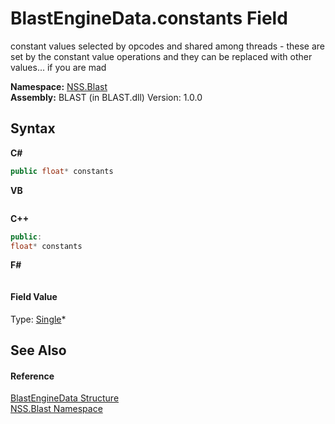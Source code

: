 # BlastEngineData.constants Field
 

constant values selected by opcodes and shared among threads - these are set by the constant value operations and they can be replaced with other values... if you are mad

**Namespace:**&nbsp;<a href="88b55311-4a89-0894-e27a-e157e443c7f7.md">NSS.Blast</a><br />**Assembly:**&nbsp;BLAST (in BLAST.dll) Version: 1.0.0

## Syntax

**C#**<br />
``` C#
public float* constants
```

**VB**<br />
``` VB

```

**C++**<br />
``` C++
public:
float* constants
```

**F#**<br />
``` F#

```


#### Field Value
Type: <a href="https://docs.microsoft.com/dotnet/api/system.single" target="_blank" rel="noopener noreferrer">Single</a>*

## See Also


#### Reference
<a href="54e0839f-a7d2-83ae-b999-168019175d84.md">BlastEngineData Structure</a><br /><a href="88b55311-4a89-0894-e27a-e157e443c7f7.md">NSS.Blast Namespace</a><br />
